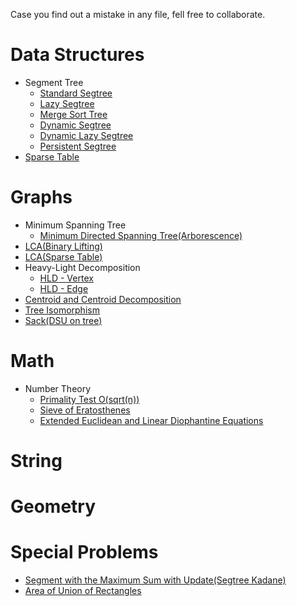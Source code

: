 Case you find out a mistake in any file, fell free to collaborate.

# Data Structures

- Segment Tree
   - [Standard Segtree](https://github.com/PauloRobertoPC/Library/blob/master/Data%20Structures/Segtree.cpp)
   - [Lazy Segtree](https://github.com/PauloRobertoPC/Library/blob/master/Data%20Structures/SegtreeLazy.cpp)
   - [Merge Sort Tree](https://github.com/PauloRobertoPC/Library/blob/master/Data%20Structures/MergeSortTree.cpp)
   - [Dynamic Segtree](https://github.com/PauloRobertoPC/Library/blob/master/Data%20Structures/DynamicSeg.cpp)
   - [Dynamic Lazy Segtree](https://github.com/PauloRobertoPC/Library/blob/master/Data%20Structures/DynamicLazySeg.cpp)
   - [Persistent Segtree](https://github.com/PauloRobertoPC/Library/blob/master/Data%20Structures/PersistentSegtree.cpp)
- [Sparse Table](https://github.com/PauloRobertoPC/Library/blob/master/Data%20Structures/SparseRMQ.cpp)

# Graphs

- Minimum Spanning Tree
    - [Minimum Directed Spanning Tree(Arborescence)](https://github.com/PauloRobertoPC/Library/blob/master/Graph/MDST.cpp)
- [LCA(Binary Lifting)](https://github.com/PauloRobertoPC/Library/blob/master/Graph/LCABinaryLift.cpp)
- [LCA(Sparse Table)](https://github.com/PauloRobertoPC/Library/blob/master/Graph/LCASparseTable.cpp)
- Heavy-Light Decomposition
   - [HLD - Vertex](https://github.com/PauloRobertoPC/Library/blob/master/Graph/hld_vertex.cpp)
   - [HLD - Edge](https://github.com/PauloRobertoPC/Library/blob/master/Graph/hld_edge.cpp)
- [Centroid and Centroid Decomposition](https://github.com/PauloRobertoPC/Library/blob/master/Graph/centroid.cpp)
- [Tree Isomorphism](https://github.com/PauloRobertoPC/Library/blob/master/Graph/tree_iso.cpp)
- [Sack(DSU on tree)](https://github.com/PauloRobertoPC/Library/blob/master/Graph/sack.cpp)

# Math

- Number Theory
   - [Primality Test O(sqrt(n))](https://github.com/PauloRobertoPC/Library/blob/master/Math/isPrime.cpp)
   - [Sieve of Eratosthenes](https://github.com/PauloRobertoPC/Library/blob/master/Math/sieve.cpp)
   - [Extended Euclidean and Linear Diophantine Equations](https://github.com/PauloRobertoPC/Library/blob/master/Math/diophantine.cpp)

# String

# Geometry

# Special Problems

- [Segment with the Maximum Sum with Update(Segtree Kadane)](https://github.com/PauloRobertoPC/Library/blob/master/Special%20Problems/SegKadane.cpp)
- [Area of Union of Rectangles](https://github.com/PauloRobertoPC/Library/blob/master/Special%20Problems/RectangleUnion.cpp)
